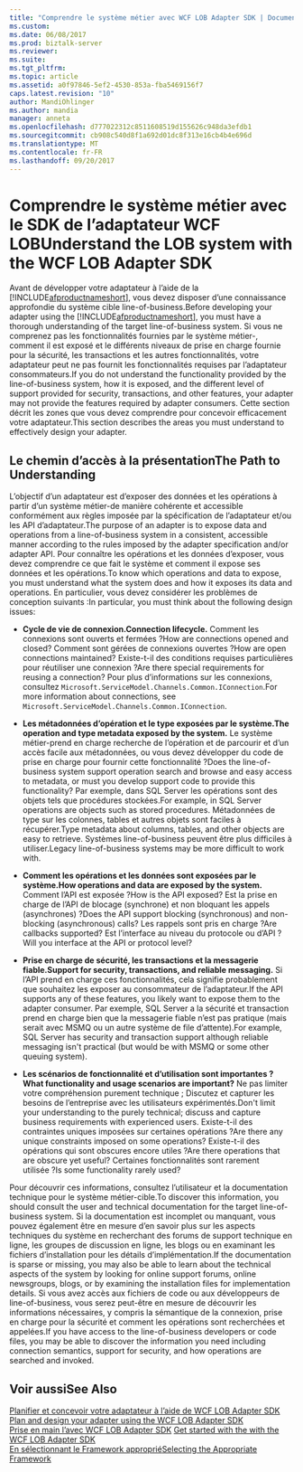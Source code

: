 ```yaml
---
title: "Comprendre le système métier avec WCF LOB Adapter SDK | Documents Microsoft"
ms.custom: 
ms.date: 06/08/2017
ms.prod: biztalk-server
ms.reviewer: 
ms.suite: 
ms.tgt_pltfrm: 
ms.topic: article
ms.assetid: a0f97846-5ef2-4530-853a-fba5469156f7
caps.latest.revision: "10"
author: MandiOhlinger
ms.author: mandia
manager: anneta
ms.openlocfilehash: d777022312c8511608519d155626c948da3efdb1
ms.sourcegitcommit: cb908c540d8f1a692d01dc8f313e16cb4b4e696d
ms.translationtype: MT
ms.contentlocale: fr-FR
ms.lasthandoff: 09/20/2017
---
```

# <a name="understand-the-lob-system-with-the-wcf-lob-adapter-sdk"></a><span data-ttu-id="21017-102">Comprendre le système métier avec le SDK de l’adaptateur WCF LOB</span><span class="sxs-lookup"><span data-stu-id="21017-102">Understand the LOB system with the WCF LOB Adapter SDK</span></span>
<span data-ttu-id="21017-103">Avant de développer votre adaptateur à l’aide de la [!INCLUDE[afproductnameshort](../../includes/afproductnameshort-md.md)], vous devez disposer d’une connaissance approfondie du système cible line-of-business.</span><span class="sxs-lookup"><span data-stu-id="21017-103">Before developing your adapter using the [!INCLUDE[afproductnameshort](../../includes/afproductnameshort-md.md)], you must have a thorough understanding of the target line-of-business system.</span></span> <span data-ttu-id="21017-104">Si vous ne comprenez pas les fonctionnalités fournies par le système métier-, comment il est exposé et le différents niveaux de prise en charge fournie pour la sécurité, les transactions et les autres fonctionnalités, votre adaptateur peut ne pas fournit les fonctionnalités requises par l’adaptateur consommateurs.</span><span class="sxs-lookup"><span data-stu-id="21017-104">If you do not understand the functionality provided by the line-of-business system, how it is exposed, and the different level of support provided for security, transactions, and other features, your adapter may not provide the features required by adapter consumers.</span></span> <span data-ttu-id="21017-105">Cette section décrit les zones que vous devez comprendre pour concevoir efficacement votre adaptateur.</span><span class="sxs-lookup"><span data-stu-id="21017-105">This section describes the areas you must understand to effectively design your adapter.</span></span>  
  
## <a name="the-path-to-understanding"></a><span data-ttu-id="21017-106">Le chemin d’accès à la présentation</span><span class="sxs-lookup"><span data-stu-id="21017-106">The Path to Understanding</span></span>  
 <span data-ttu-id="21017-107">L’objectif d’un adaptateur est d’exposer des données et les opérations à partir d’un système métier-de manière cohérente et accessible conformément aux règles imposée par la spécification de l’adaptateur et/ou les API d’adaptateur.</span><span class="sxs-lookup"><span data-stu-id="21017-107">The purpose of an adapter is to expose data and operations from a line-of-business system in a consistent, accessible manner according to the rules imposed by the adapter specification and/or adapter API.</span></span> <span data-ttu-id="21017-108">Pour connaître les opérations et les données d’exposer, vous devez comprendre ce que fait le système et comment il expose ses données et les opérations.</span><span class="sxs-lookup"><span data-stu-id="21017-108">To know which operations and data to expose, you must understand what the system does and how it exposes its data and operations.</span></span> <span data-ttu-id="21017-109">En particulier, vous devez considérer les problèmes de conception suivants :</span><span class="sxs-lookup"><span data-stu-id="21017-109">In particular, you must think about the following design issues:</span></span>  
  
-   <span data-ttu-id="21017-110">**Cycle de vie de connexion.**</span><span class="sxs-lookup"><span data-stu-id="21017-110">**Connection lifecycle.**</span></span> <span data-ttu-id="21017-111">Comment les connexions sont ouverts et fermées ?</span><span class="sxs-lookup"><span data-stu-id="21017-111">How are connections opened and closed?</span></span> <span data-ttu-id="21017-112">Comment sont gérées de connexions ouvertes ?</span><span class="sxs-lookup"><span data-stu-id="21017-112">How are open connections maintained?</span></span> <span data-ttu-id="21017-113">Existe-t-il des conditions requises particulières pour réutiliser une connexion ?</span><span class="sxs-lookup"><span data-stu-id="21017-113">Are there special requirements for reusing a connection?</span></span> <span data-ttu-id="21017-114">Pour plus d’informations sur les connexions, consultez `Microsoft.ServiceModel.Channels.Common.IConnection`.</span><span class="sxs-lookup"><span data-stu-id="21017-114">For more information about connections, see `Microsoft.ServiceModel.Channels.Common.IConnection`.</span></span>  
  
-   <span data-ttu-id="21017-115">**Les métadonnées d’opération et le type exposées par le système.**</span><span class="sxs-lookup"><span data-stu-id="21017-115">**The operation and type metadata exposed by the system.**</span></span> <span data-ttu-id="21017-116">Le système métier-prend en charge recherche de l’opération et de parcourir et d’un accès facile aux métadonnées, ou vous devez développer du code de prise en charge pour fournir cette fonctionnalité ?</span><span class="sxs-lookup"><span data-stu-id="21017-116">Does the line-of-business system support operation search and browse and easy access to metadata, or must you develop support code to provide this functionality?</span></span> <span data-ttu-id="21017-117">Par exemple, dans SQL Server les opérations sont des objets tels que procédures stockées.</span><span class="sxs-lookup"><span data-stu-id="21017-117">For example, in SQL Server operations are objects such as stored procedures.</span></span> <span data-ttu-id="21017-118">Métadonnées de type sur les colonnes, tables et autres objets sont faciles à récupérer.</span><span class="sxs-lookup"><span data-stu-id="21017-118">Type metadata about columns, tables, and other objects are easy to retrieve.</span></span> <span data-ttu-id="21017-119">Systèmes line-of-business peuvent être plus difficiles à utiliser.</span><span class="sxs-lookup"><span data-stu-id="21017-119">Legacy line-of-business systems may be more difficult to work with.</span></span>  
  
-   <span data-ttu-id="21017-120">**Comment les opérations et les données sont exposées par le système.**</span><span class="sxs-lookup"><span data-stu-id="21017-120">**How operations and data are exposed by the system.**</span></span> <span data-ttu-id="21017-121">Comment l’API est exposée ?</span><span class="sxs-lookup"><span data-stu-id="21017-121">How is the API exposed?</span></span> <span data-ttu-id="21017-122">Est la prise en charge de l’API de blocage (synchrone) et non bloquant les appels (asynchrones) ?</span><span class="sxs-lookup"><span data-stu-id="21017-122">Does the API support blocking (synchronous) and non-blocking (asynchronous) calls?</span></span> <span data-ttu-id="21017-123">Les rappels sont pris en charge ?</span><span class="sxs-lookup"><span data-stu-id="21017-123">Are callbacks supported?</span></span> <span data-ttu-id="21017-124">Est l’interface au niveau du protocole ou d’API ?</span><span class="sxs-lookup"><span data-stu-id="21017-124">Will you interface at the API or protocol level?</span></span>  
  
-   <span data-ttu-id="21017-125">**Prise en charge de sécurité, les transactions et la messagerie fiable.**</span><span class="sxs-lookup"><span data-stu-id="21017-125">**Support for security, transactions, and reliable messaging.**</span></span> <span data-ttu-id="21017-126">Si l’API prend en charge ces fonctionnalités, cela signifie probablement que souhaitez les exposer au consommateur de l’adaptateur.</span><span class="sxs-lookup"><span data-stu-id="21017-126">If the API supports any of these features, you likely want to expose them to the adapter consumer.</span></span> <span data-ttu-id="21017-127">Par exemple, SQL Server a la sécurité et transaction prend en charge bien que la messagerie fiable n’est pas pratique (mais serait avec MSMQ ou un autre système de file d’attente).</span><span class="sxs-lookup"><span data-stu-id="21017-127">For example, SQL Server has security and transaction support although reliable messaging isn't practical (but would be with MSMQ or some other queuing system).</span></span>  
  
-   <span data-ttu-id="21017-128">**Les scénarios de fonctionnalité et d’utilisation sont importantes ?**</span><span class="sxs-lookup"><span data-stu-id="21017-128">**What functionality and usage scenarios are important?**</span></span> <span data-ttu-id="21017-129">Ne pas limiter votre compréhension purement technique ; Discutez et capturer les besoins de l’entreprise avec les utilisateurs expérimentés.</span><span class="sxs-lookup"><span data-stu-id="21017-129">Don't limit your understanding to the purely technical; discuss and capture business requirements with experienced users.</span></span> <span data-ttu-id="21017-130">Existe-t-il des contraintes uniques imposées sur certaines opérations ?</span><span class="sxs-lookup"><span data-stu-id="21017-130">Are there any unique constraints imposed on some operations?</span></span> <span data-ttu-id="21017-131">Existe-t-il des opérations qui sont obscures encore utiles ?</span><span class="sxs-lookup"><span data-stu-id="21017-131">Are there operations that are obscure yet useful?</span></span> <span data-ttu-id="21017-132">Certaines fonctionnalités sont rarement utilisée ?</span><span class="sxs-lookup"><span data-stu-id="21017-132">Is some functionality rarely used?</span></span>  
  
 <span data-ttu-id="21017-133">Pour découvrir ces informations, consultez l’utilisateur et la documentation technique pour le système métier-cible.</span><span class="sxs-lookup"><span data-stu-id="21017-133">To discover this information, you should consult the user and technical documentation for the target line-of-business system.</span></span> <span data-ttu-id="21017-134">Si la documentation est incomplet ou manquant, vous pouvez également être en mesure d’en savoir plus sur les aspects techniques du système en recherchant des forums de support technique en ligne, les groupes de discussion en ligne, les blogs ou en examinant les fichiers d’installation pour les détails d’implémentation.</span><span class="sxs-lookup"><span data-stu-id="21017-134">If the documentation is sparse or missing, you may also be able to learn about the technical aspects of the system by looking for online support forums, online newsgroups, blogs, or by examining the installation files for implementation details.</span></span> <span data-ttu-id="21017-135">Si vous avez accès aux fichiers de code ou aux développeurs de line-of-business, vous serez peut-être en mesure de découvrir les informations nécessaires, y compris la sémantique de la connexion, prise en charge pour la sécurité et comment les opérations sont recherchées et appelées.</span><span class="sxs-lookup"><span data-stu-id="21017-135">If you have access to the line-of-business developers or code files, you may be able to discover the information you need including connection semantics, support for security, and how operations are searched and invoked.</span></span>  
  
## <a name="see-also"></a><span data-ttu-id="21017-136">Voir aussi</span><span class="sxs-lookup"><span data-stu-id="21017-136">See Also</span></span>  
 <span data-ttu-id="21017-137">[Planifier et concevoir votre adaptateur à l’aide de WCF LOB Adapter SDK](../../adapters-and-accelerators/wcf-lob-adapter-sdk/plan-and-design-your-adapter-using-the-wcf-lob-adapter-sdk.md) </span><span class="sxs-lookup"><span data-stu-id="21017-137">[Plan and design your adapter using the WCF LOB Adapter SDK](../../adapters-and-accelerators/wcf-lob-adapter-sdk/plan-and-design-your-adapter-using-the-wcf-lob-adapter-sdk.md) </span></span>  
 <span data-ttu-id="21017-138">[Prise en main l’avec WCF LOB Adapter SDK](../../adapters-and-accelerators/wcf-lob-adapter-sdk/get-started-with-the-with-the-wcf-lob-adapter-sdk.md) </span><span class="sxs-lookup"><span data-stu-id="21017-138">[Get started with the with the WCF LOB Adapter SDK](../../adapters-and-accelerators/wcf-lob-adapter-sdk/get-started-with-the-with-the-wcf-lob-adapter-sdk.md) </span></span>  
 [<span data-ttu-id="21017-139">En sélectionnant le Framework approprié</span><span class="sxs-lookup"><span data-stu-id="21017-139">Selecting the Appropriate Framework</span></span>](https://msdn.microsoft.com/library/bb798089.aspx)
